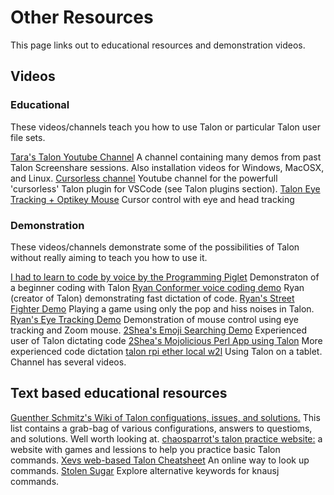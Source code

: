 # Other Resources

This page links out to educational resources and demonstration videos.

## Videos

### Educational

These videos/channels teach you how to use Talon or particular Talon user file sets.

[Tara's Talon Youtube Channel](http://www.youtube.com/tararoys) A channel containing many demos from past Talon Screenshare sessions. Also installation videos for Windows, MacOSX, and Linux.
[Cursorless channel](https://www.youtube.com/channel/UCML02pamUSxtbwAcrUdVmXg) Youtube channel for the powerfull 'cursorless' Talon plugin for VSCode (see Talon plugins section).
[Talon Eye Tracking + Optikey Mouse](https://www.youtube.com/watch?v=PQkJE-rtn-g&feature=youtu.be) Cursor control with eye and head tracking

### Demonstration

These videos/channels demonstrate some of the possibilities of Talon without really aiming to teach you how to use it.

[I had to learn to code by voice by the Programming Piglet](https://www.youtube.com/watch?v=FOJ6OvPf_nM) Demonstraton of a beginner coding with Talon
[Ryan Conformer voice coding demo](https://twitter.com/lunixbochs/status/1378159234861264896) Ryan (creator of Talon) demonstrating fast dictation of code.
[Ryan's Street Fighter Demo](https://youtu.be/pf-jkbIPovs) Playing a game using only the pop and hiss noises in Talon.
[Ryan's Eye Tracking Demo](https://youtu.be/VMNsU7rrjRI) Demonstration of mouse control using eye tracking and Zoom mouse.
[2Shea's Emoji Searching Demo](https://youtu.be/RA0idiJkZOg) Experienced user of Talon dictating code
[2Shea's Mojolicious Perl App using Talon](https://youtu.be/X6rsA0Svh2M) More experienced code dictation
[talon rpi ether local w2l](https://youtu.be/PK6G1foW2Ao) Using Talon on a tablet. Channel has several videos.

## Text based educational resources

[Guenther Schmitz's Wiki of Talon configuations, issues, and solutions.](https://wiki.gpunktschmitz.com/index.php/Talon)  This list contains a grab-bag of various configurations, answers to questioms, and solutions.  Well worth looking at.
[chaosparrot's talon practice website:](https://chaosparrot.github.io/talon_practice) a website with games and lessions to help you practice basic Talon commands. 
[Xevs web-based Talon Cheatsheet](https://talon-knausj-cheatsheet.netlify.app/) An online way to look up commands.
[Stolen Sugar](https://www.stolensugar.com/) Explore alternative keywords for knausj commands.
